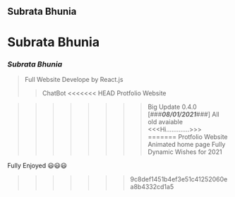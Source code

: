 Subrata Bhunia
---

Subrata Bhunia
=======
### _**Subrata Bhunia**_
>Full Website Develope by React.js
>>ChatBot
<<<<<<< HEAD
>>Protfolio Website



>>>>>>>>Big Update 0.4.0 [###_**08/01/2021**_###]
>All old avaiable
<<<Hi.............>>>
=======
>>>Protfolio Website
>>>>Animated home page
>>>>>Fully Dynamic Wishes for 2021

Fully Enjoyed 😃😃😃
>>>>>>> 9c8def1451b4ef3e51c41252060ea8b4332cd1a5
